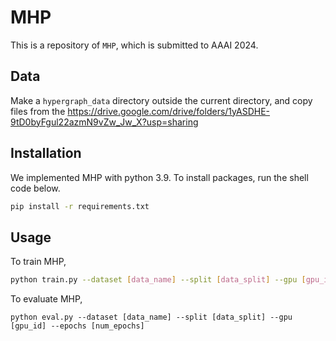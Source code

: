 # MHP
This is a repository of `MHP`, which is submitted to AAAI 2024.

## Data
Make a `hypergraph_data` directory outside the current directory, and copy files from the 
https://drive.google.com/drive/folders/1yASDHE-9tD0byFgul22azmN9vZw_Jw_X?usp=sharing

## Installation
We implemented MHP with python 3.9. To install packages, run the shell code below.
```bash
pip install -r requirements.txt
```

## Usage
To train MHP,
```bash
python train.py --dataset [data_name] --split [data_split] --gpu [gpu_id] --epochs [num_epochs]
```

To evaluate MHP,
```
python eval.py --dataset [data_name] --split [data_split] --gpu [gpu_id] --epochs [num_epochs]
```
